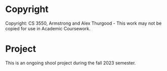 Copyright
==========================
Copyright:  CS 3550,  Armstrong and Alex Thurgood - This work may not be copied for use in Academic Coursework.

Project
==========================
This is an ongoing shool project during the fall 2023 semester.
